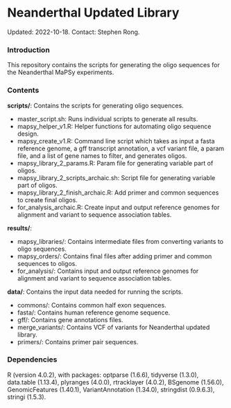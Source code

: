 # Neanderthal Updated Library

Updated: 2022-10-18. Contact: Stephen Rong.


### Introduction

This repository contains the scripts for generating the oligo sequences for the Neanderthal MaPSy experiments.


### Contents

**scripts/**: Contains the scripts for generating oligo sequences.
  * master_script.sh: Runs individual scripts to generate all results.
  * mapsy_helper_v1.R: Helper functions for automating oligo sequence design.
  * mapsy_create_v1.R: Command line script which takes as input a fasta reference genome, a gff transcript annotation, a vcf variant file, a param file, and a list of gene names to filter, and generates oligos.
  * mapsy_library_2_params.R: Param file for generating variable part of oligos.
  * mapsy_library_2_scripts_archaic.sh: Script file for generating variable part of oligos.
  * mapsy_library_2_finish_archaic.R: Add primer and common sequences to create final oligos.
  * for_analysis_archaic.R: Create input and output reference genomes for alignment and variant to sequence association tables.

**results/**: 
  * mapsy_libraries/: Contains intermediate files from converting variants to oligo sequences.
  * mapsy_orders/: Contains final files after adding primer and common sequences to oligos.
  * for_analysis/: Contains input and output reference genomes for alignment and variant to sequence association tables.

**data/**: Contains the input data needed for running the scripts.
  * commons/: Contains common half exon sequences.
  * fasta/: Contains human reference genome sequence.
  * gff/: Contains gene annotations files.
  * merge_variants/: Contains VCF of variants for Neanderthal updated library.
  * primers/: Contains primer pair sequences.


### Dependencies

R (version 4.0.2), with packages: optparse (1.6.6), tidyverse (1.3.0), data.table (1.13.4), plyranges (4.0.0), rtracklayer (4.0.2), BSgenome (1.56.0), GenomicFeatures (1.40.1), VariantAnnotation (1.34.0), stringdist (0.9.6.3), stringi (1.5.3).
